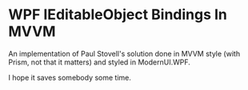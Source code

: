 # WPF IEditableObject Bindings In MVVM

An implementation of Paul Stovell's solution done in MVVM style (with Prism, not that it matters) and styled in ModernUI.WPF.

I hope it saves somebody some time.
